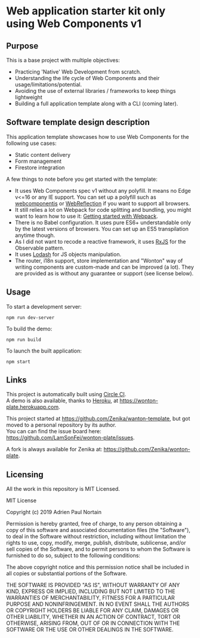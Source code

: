 # Web application starter kit only using Web Components v1

## Purpose

This is a base project with multiple objectives:
 * Practicing 'Native' Web Development from scratch.
 * Understanding the life cycle of Web Components and their usage/limitations/potential.
 * Avoiding the use of external libraries / frameworks to keep things lightweight
 * Building a full application template along with a CLI (coming later).

## Software template design description

This application template showcases how to use Web Components for the following use cases:
 * Static content delivery
 * Form management
 * Firestore integration

A few things to note before you get started with the template:
 * It uses Web Components spec v1 without any polyfill. It means no Edge v<=16 or any IE support. You can set up a polyfill such as [webcomponentjs](https://github.com/webcomponents/webcomponentsjs) or [WebReflection](https://github.com/WebReflection/document-register-element) if you want to support all browsers.
 * It still relies a lot on Webpack for code splitting and bundling, you might want to learn how to use it: [Getting started with Webpack](https://webpack.js.org/guides/getting-started/).
 * There is no Babel configuration. It uses pure ES6+ understandable only by the latest versions of browsers. You can set up an ES5 transpilation anytime though.
 * As I did not want to recode a reactive framework, it uses [RxJS](https://github.com/ReactiveX/rxjs) for the Observable pattern.
 * It uses [Lodash](https://github.com/lodash/lodash) for JS objects manipulation.
 * The router, i18n support, store implementation and "Wonton" way of writing components are custom-made and can be improved (a lot). They are provided as is without any guarantee or support (see license below).


## Usage

 To start a development server:
 ```
 npm run dev-server
 ```
 To build the demo:
 ```
 npm run build
 ```
To launch the built application:
 ```
 npm start
 ```

## Links

This project is automatically built using [Circle CI](https://circleci.com).  
A demo is also available, thanks to [Heroku](https://www.heroku.com), at https://wonton-plate.herokuapp.com.  
  
This project started at https://github.com/Zenika/wanton-template, but got moved to a personal repository by its author.  
You can can find the issue board here: https://github.com/LamSonFei/wonton-plate/issues.  
  
A fork is always available for Zenika at: https://github.com/Zenika/wonton-plate.

## Licensing

All the work in this repository is MIT Licensed.

MIT License

Copyright (c) 2019 Adrien Paul Nortain

Permission is hereby granted, free of charge, to any person obtaining a copy
of this software and associated documentation files (the "Software"), to deal
in the Software without restriction, including without limitation the rights
to use, copy, modify, merge, publish, distribute, sublicense, and/or sell
copies of the Software, and to permit persons to whom the Software is
furnished to do so, subject to the following conditions:

The above copyright notice and this permission notice shall be included in all
copies or substantial portions of the Software.

THE SOFTWARE IS PROVIDED "AS IS", WITHOUT WARRANTY OF ANY KIND, EXPRESS OR
IMPLIED, INCLUDING BUT NOT LIMITED TO THE WARRANTIES OF MERCHANTABILITY,
FITNESS FOR A PARTICULAR PURPOSE AND NONINFRINGEMENT. IN NO EVENT SHALL THE
AUTHORS OR COPYRIGHT HOLDERS BE LIABLE FOR ANY CLAIM, DAMAGES OR OTHER
LIABILITY, WHETHER IN AN ACTION OF CONTRACT, TORT OR OTHERWISE, ARISING FROM,
OUT OF OR IN CONNECTION WITH THE SOFTWARE OR THE USE OR OTHER DEALINGS IN THE
SOFTWARE.
